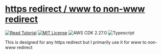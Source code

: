 # [https redirect / www to non-www redirect](https://apoorv.blog/redirect-www-to-non-www/)

[![Read Tutorial](https://badgen.now.sh/badge/Read/Tutorial/purple)](https://apoorv.blog/redirect-www-to-non-www/)
[![MIT License](https://badgen.now.sh/badge/License/MIT/blue)](https://github.com/apoorvmote/cdk-examples/blob/master/License.md)
![AWS CDK 2.27.0](https://badgen.net/badge/aws-cdk/2.27.0/yellow)
![Typescript](https://badgen.net/badge/icon/typescript?icon=typescript&label)

This is designed for any https redirect but I primarily use it for www to non-www redirect